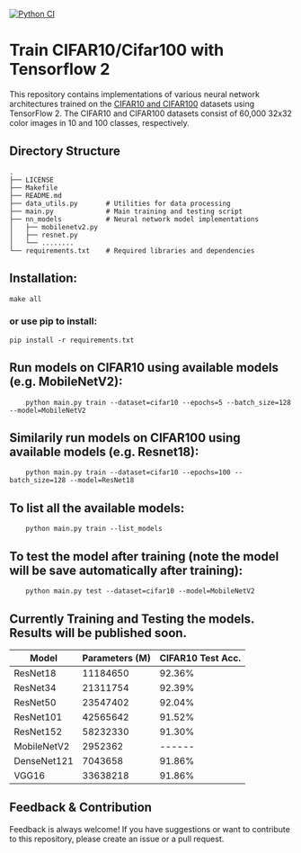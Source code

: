 [![Python CI](https://github.com/hussainsan/tensorflow_cifar/actions/workflows/python_ci.yml/badge.svg)](https://github.com/hussainsan/tensorflow_cifar/actions/workflows/python_ci.yml)

# Train CIFAR10/Cifar100 with Tensorflow 2

This repository contains implementations of various neural network architectures trained on the [CIFAR10 and CIFAR100](https://www.cs.toronto.edu/~kriz/cifar.html) datasets using TensorFlow 2. The CIFAR10 and CIFAR100 datasets consist of 60,000 32x32 color images in 10 and 100 classes, respectively.


## Directory Structure
```plaintext
.
├── LICENSE
├── Makefile
├── README.md
├── data_utils.py       # Utilities for data processing
├── main.py             # Main training and testing script
├── nn_models           # Neural network model implementations
│   ├── mobilenetv2.py
│   ├── resnet.py
│   └── ........ 
└── requirements.txt    # Required libraries and dependencies
```

## Installation:
```
make all
```
### or use pip to install:
```
pip install -r requirements.txt
```

## Run models on CIFAR10 using available models (e.g. MobileNetV2):
```
    python main.py train --dataset=cifar10 --epochs=5 --batch_size=128 --model=MobileNetV2

```

## Similarily run models on CIFAR100 using available models (e.g. Resnet18):
```
    python main.py train --dataset=cifar10 --epochs=100 --batch_size=128 --model=ResNet18

```
## To list all the available models:
```
    python main.py train --list_models

```

## To test the model after training (note the model will be save automatically after training):
```
    python main.py test --dataset=cifar10 --model=MobileNetV2

```


## Currently Training and Testing the models. Results will be published soon. 

| Model           |Parameters (M)|CIFAR10 Test Acc.|
|-----------------|---------|---------|
| ResNet18        |11184650| 92.36%	  |
| ResNet34        |21311754| 92.39%	  |
| ResNet50        |23547402| 92.04%	  |
| ResNet101       |42565642| 91.52%	  |
| ResNet152       |58232330| 91.30%	  |
| MobileNetV2     |2952362| ------  |
| DenseNet121     |7043658| 91.86%	  |
| VGG16           |33638218| 91.86%	  |

## Feedback & Contribution
Feedback is always welcome! If you have suggestions or want to contribute to this repository, please create an issue or a pull request.
